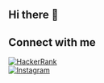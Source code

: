 ## Hi there 👋
## Connect with me  


[![HackerRank](https://img.shields.io/badge/HackerRank-%2300EA64.svg?&style=for-the-badge&logo=HackerRank&logoColor=white)](https://www.hackerrank.com/kvivekskumar7421)  
[![Instagram](https://img.shields.io/badge/Instagram-%23E4405F.svg?&style=for-the-badge&logo=Instagram&logoColor=white)](https://www.instagram.com/vivek_88k/)

<!--
**vivek88k-eng/vivek88k-eng** is a ✨ _special_ ✨ repository because its `README.md` (this file) appears on your GitHub profile.

Here are some ideas to get you started:

- 🔭 I’m currently working on ...
- 🌱 I’m currently learning ...
- 👯 I’m looking to collaborate on ...
- 🤔 I’m looking for help with ...
- 💬 Ask me about ...
- 📫 How to reach me: ...
- 😄 Pronouns: ...
- ⚡ Fun fact: ...
-->

